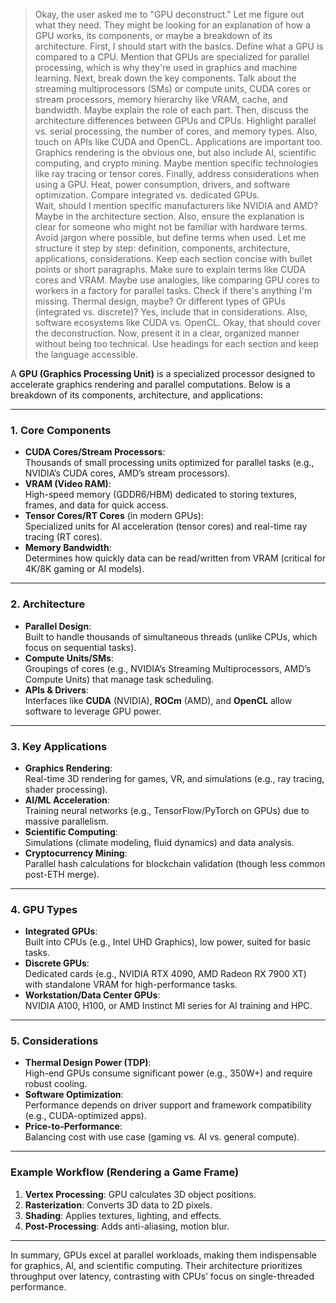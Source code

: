 > Okay, the user asked me to "GPU deconstruct." Let me figure out what they need. They might be looking for an explanation of how a GPU works, its components, or maybe a breakdown of its architecture.
  First, I should start with the basics. Define what a GPU is compared to a CPU. Mention that GPUs are specialized for parallel processing, which is why they're used in graphics and machine learning.
  Next, break down the key components. Talk about the streaming multiprocessors (SMs) or compute units, CUDA cores or stream processors, memory hierarchy like VRAM, cache, and bandwidth. Maybe explain the role of each part.
  Then, discuss the architecture differences between GPUs and CPUs. Highlight parallel vs. serial processing, the number of cores, and memory types. Also, touch on APIs like CUDA and OpenCL.
  Applications are important too. Graphics rendering is the obvious one, but also include AI, scientific computing, and crypto mining. Maybe mention specific technologies like ray tracing or tensor cores.
  Finally, address considerations when using a GPU. Heat, power consumption, drivers, and software optimization. Compare integrated vs. dedicated GPUs.  
  Wait, should I mention specific manufacturers like NVIDIA and AMD? Maybe in the architecture section. Also, ensure the explanation is clear for someone who might not be familiar with hardware terms. Avoid jargon where possible, but define terms when used.
  Let me structure it step by step: definition, components, architecture, applications, considerations. Keep each section concise with bullet points or short paragraphs. Make sure to explain terms like CUDA cores and VRAM. Maybe use analogies, like comparing GPU cores to     
  workers in a factory for parallel tasks. Check if there's anything I'm missing. Thermal design, maybe? Or different types of GPUs (integrated vs. discrete)? Yes, include that in considerations. Also, software ecosystems like CUDA vs. OpenCL.
  Okay, that should cover the deconstruction. Now, present it in a clear, organized manner without being too technical. Use headings for each section and keep the language accessible.

A **GPU (Graphics Processing Unit)** is a specialized processor designed to accelerate graphics rendering and parallel computations. Below is a breakdown of its components, architecture, and applications:

---

### **1. Core Components**
- **CUDA Cores/Stream Processors**:  
  Thousands of small processing units optimized for parallel tasks (e.g., NVIDIA’s CUDA cores, AMD’s stream processors).  
- **VRAM (Video RAM)**:  
  High-speed memory (GDDR6/HBM) dedicated to storing textures, frames, and data for quick access.  
- **Tensor Cores/RT Cores** (in modern GPUs):  
  Specialized units for AI acceleration (tensor cores) and real-time ray tracing (RT cores).  
- **Memory Bandwidth**:  
  Determines how quickly data can be read/written from VRAM (critical for 4K/8K gaming or AI models).  

---

### **2. Architecture**
- **Parallel Design**:  
  Built to handle thousands of simultaneous threads (unlike CPUs, which focus on sequential tasks).  
- **Compute Units/SMs**:  
  Groupings of cores (e.g., NVIDIA’s Streaming Multiprocessors, AMD’s Compute Units) that manage task scheduling.  
- **APIs & Drivers**:  
  Interfaces like **CUDA** (NVIDIA), **ROCm** (AMD), and **OpenCL** allow software to leverage GPU power.  

---

### **3. Key Applications**
- **Graphics Rendering**:  
  Real-time 3D rendering for games, VR, and simulations (e.g., ray tracing, shader processing).  
- **AI/ML Acceleration**:  
  Training neural networks (e.g., TensorFlow/PyTorch on GPUs) due to massive parallelism.  
- **Scientific Computing**:  
  Simulations (climate modeling, fluid dynamics) and data analysis.  
- **Cryptocurrency Mining**:  
  Parallel hash calculations for blockchain validation (though less common post-ETH merge).  

---

### **4. GPU Types**
- **Integrated GPUs**:  
  Built into CPUs (e.g., Intel UHD Graphics), low power, suited for basic tasks.  
- **Discrete GPUs**:  
  Dedicated cards (e.g., NVIDIA RTX 4090, AMD Radeon RX 7900 XT) with standalone VRAM for high-performance tasks.  
- **Workstation/Data Center GPUs**:  
  NVIDIA A100, H100, or AMD Instinct MI series for AI training and HPC.  

---

### **5. Considerations**
- **Thermal Design Power (TDP)**:  
  High-end GPUs consume significant power (e.g., 350W+) and require robust cooling.  
- **Software Optimization**:  
  Performance depends on driver support and framework compatibility (e.g., CUDA-optimized apps).  
- **Price-to-Performance**:  
  Balancing cost with use case (gaming vs. AI vs. general compute).  

---

### **Example Workflow (Rendering a Game Frame)**
1. **Vertex Processing**: GPU calculates 3D object positions.  
2. **Rasterization**: Converts 3D data to 2D pixels.  
3. **Shading**: Applies textures, lighting, and effects.  
4. **Post-Processing**: Adds anti-aliasing, motion blur.  

---

In summary, GPUs excel at parallel workloads, making them indispensable for graphics, AI, and scientific computing. Their architecture prioritizes throughput over latency, contrasting with CPUs’ focus on single-threaded performance.
